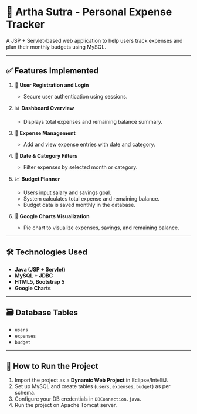 # 💼 Artha Sutra - Personal Expense Tracker 

A JSP + Servlet-based web application to help users track expenses and plan their monthly budgets using MySQL.

---

## ✅ Features Implemented

1. 🔐 **User Registration and Login**
   - Secure user authentication using sessions.

2. 📊 **Dashboard Overview**
   - Displays total expenses and remaining balance summary.

3. 💸 **Expense Management**
   - Add and view expense entries with date and category.

4. 📅 **Date & Category Filters**
   - Filter expenses by selected month or category.

5. 📈 **Budget Planner**
   - Users input salary and savings goal.
   - System calculates total expense and remaining balance.
   - Budget data is saved monthly in the database.

6. 🧠 **Google Charts Visualization**
   - Pie chart to visualize expenses, savings, and remaining balance.

---

## 🛠️ Technologies Used

- **Java (JSP + Servlet)**
- **MySQL + JDBC**
- **HTML5, Bootstrap 5**
- **Google Charts**

---

## 🗃️ Database Tables

- `users`
- `expenses`
- `budget`

---

## 🏃 How to Run the Project

1. Import the project as a **Dynamic Web Project** in Eclipse/IntelliJ.
2. Set up MySQL and create tables (`users`, `expenses`, `budget`) as per schema.
3. Configure your DB credentials in `DBConnection.java`.
4. Run the project on Apache Tomcat server.


